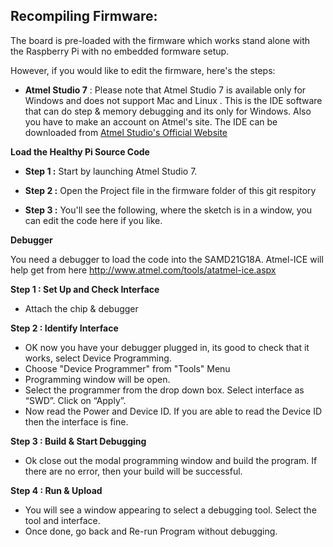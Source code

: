 Recompiling Firmware:
---------------------

The board is pre-loaded with the firmware which works stand alone with the Raspberry Pi with no embedded formware setup. 

However, if you would like to edit the firmware, here's the steps:

* **Atmel Studio 7** :
Please note that Atmel Studio 7 is available only for Windows and does not support Mac and Linux . This is the IDE software that can do step & memory debugging and its only for Windows. Also you have to make an account on Atmel's site. The IDE can be downloaded from [Atmel Studio's Official Website](http://www.atmel.com/tools/atmelstudio.aspx)

**Load the Healthy Pi Source Code**

* **Step 1 :** Start by launching Atmel Studio 7.

* **Step 2 :** Open the Project file in the firmware folder of this git respitory

* **Step 3 :** You'll see the following, where the sketch is in a window, you can edit the code here if you like.

**Debugger**

You need a debugger to load the code into the SAMD21G18A. Atmel-ICE will help get from here http://www.atmel.com/tools/atatmel-ice.aspx

**Step 1 : Set Up and Check Interface**
* Attach the chip & debugger

**Step 2 : Identify Interface**
* OK now you have your debugger plugged in, its good to check that it works, select Device Programming.
* Choose "Device Programmer" from "Tools" Menu
* Programming window will be open.
* Select the programmer from the drop down box. Select interface as “SWD”. Click on “Apply”.
* Now read the Power and Device ID. If you are able to read the Device ID then the interface is fine.

**Step 3 : Build & Start Debugging**
* Ok close out the modal programming window and build the program. If there are no error, then your build will be successful.

**Step 4 : Run & Upload**
* You will see a window appearing to select a debugging tool. Select the tool and interface.
* Once done, go back and Re-run Program without debugging.